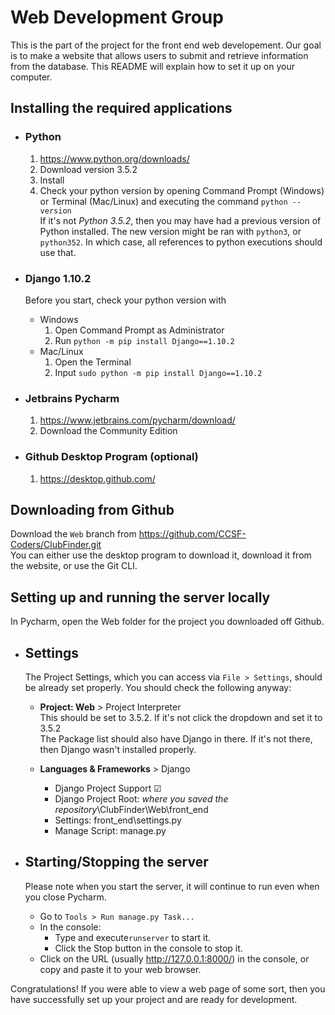 # Web Development Group
This is the part of the project for the front end web developement. Our goal is to make a website that allows users to submit and retrieve information from the database. This README will explain how to set it up on your computer.

## Installing the required applications

* ###  Python 
    1. https://www.python.org/downloads/
    2. Download version 3.5.2
    3. Install
    4. Check your python version by opening Command Prompt (Windows) or Terminal (Mac/Linux) and executing the command `python --version`  
    If it's not *Python 3.5.2*, then you may have had a previous version of Python installed. The new version might be ran with `python3`, or `python352`. In which case, all references to python executions should use that.

* ### Django 1.10.2
    Before you start, check your python version with 
    * Windows
        1. Open Command Prompt as Administrator
        2. Run `python -m pip install Django==1.10.2`
    * Mac/Linux
        1. Open the Terminal
        2. Input `sudo python -m pip install Django==1.10.2`


* ### Jetbrains Pycharm 
    1. https://www.jetbrains.com/pycharm/download/
    2. Download the Community Edition

 * ### Github Desktop Program (optional)
    1. https://desktop.github.com/

## Downloading from Github

Download the `Web` branch from https://github.com/CCSF-Coders/ClubFinder.git  
You can either use the desktop program to download it, download it from the website, or use the Git CLI.

## Setting up and running the server locally
In Pycharm, open the Web folder for the project you downloaded off Github.

* ## Settings
    The Project Settings, which you can access via `File > Settings`, should be already set properly. You should check the following anyway:

    * **Project: Web** > Project Interpreter  
    This should be set to 3.5.2. If it's not click the dropdown and set it to 3.5.2  
    The Package list should also have Django in there. If it's not there, then Django wasn't installed properly.
    
    * **Languages & Frameworks** > Django  
        * Django Project Support ☑
        * Django Project Root: *where you saved the repository*\ClubFinder\Web\front_end
        * Settings: front_end\settings.py
        * Manage Script: manage.py
        
 * ## Starting/Stopping the server
    Please note when you start the server, it will continue to run even when you close Pycharm.
    * Go to `Tools > Run manage.py Task...` 
    * In the console:
        * Type and execute`runserver` to start it.
        * Click the Stop button in the console to stop it.
    * Click on the URL (usually http://127.0.0.1:8000/) in the console, or copy and paste it to your web browser.

Congratulations! If you were able to view a web page of some sort, then you have successfully set up your project and are ready for development.